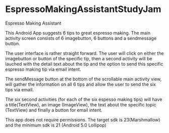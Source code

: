 # EspressoMakingAssistantStudyJam 

Espresso Making Assistant

This Android App suggests 6 tips to great espresso making. The main
activity screen consists of 6 imagebutton, 6 buttons and a sendmessage
button.

The user interface is rather straight forward. The user will click on
either the imagebutton or button of the specific tip, then a second
activity will be lauched with the detail text about the tip and the
option to send this specific espresso making  tip via email intent.

The sendMessage button at the bottom of the scrollable main activity
view, will gather the information on all 6 tips and allow the user to
send the six tips via email.

The six second activities (for each of the six espesso making tips)
will have a title(TextView), an image (ImageView), the text about the
specific topic (TextView) and finally a button for email intent.

This app does not require permissions. The target sdk is
23(Marshmallow) and the minimum sdk is 21 (Android 5.0 Lollipop)
